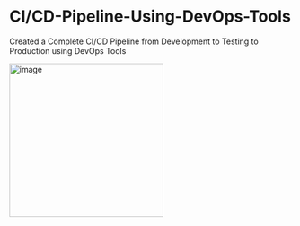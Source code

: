 # CI/CD-Pipeline-Using-DevOps-Tools
Created a Complete CI/CD Pipeline from Development to Testing to Production using DevOps Tools


<img width="274" alt="image" src="https://github.com/Sivakami-vinoth/CICD-Pipeline-Using-DevOps-Tools/assets/125202974/fb65ca5a-201f-49f4-964c-b5b8c41ddbb3">


